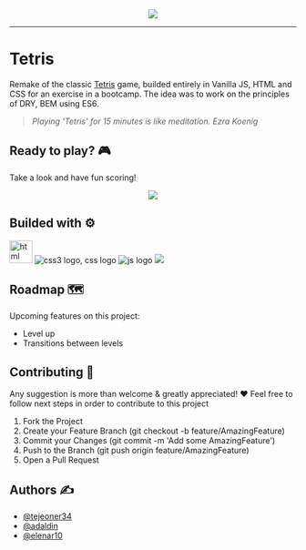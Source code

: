 <div id="header" align="center">
  <img src="https://user-images.githubusercontent.com/18453013/192013441-a19d486a-8983-48fb-a6cf-d03df1556bb8.gif"/>
</div>

--------------------------------------------------
# Tetris
Remake of the classic [Tetris](https://en.wikipedia.org/wiki/Tetris) game, builded entirely in Vanilla JS, HTML and CSS for an exercise in a bootcamp. The idea was to work on the principles of DRY, BEM using ES6.
> *Playing 'Tetris' for 15 minutes is like meditation.*
> *Ezra Koenig*

## Ready to play? 🎮
Take a look and have fun scoring!
<div align="center">
  <a href="https://tetrispractice.netlify.app" target="blank">
   <img src="https://user-images.githubusercontent.com/18453013/192245542-8cd4a916-6658-45a7-99c0-b432ec9fd838.gif" /></a>
</div>

## Builded with ⚙️
<div>
<img src="https://img.icons8.com/external-those-icons-flat-those-icons/48/000000/external-HTML5-programming-and-development-those-icons-flat-those-icons.png"alt="html logo" width="40px"/>
  <img src="https://img.icons8.com/color/48/000000/css3.png" alt="css3 logo, css logo"/>
  <img src="https://img.icons8.com/fluency/48/000000/javascript.png"alt="js logo"/>
  <img src="https://img.icons8.com/color/48/000000/git.png"/>
    </div>  

## Roadmap 🗺️
Upcoming features on this project:
* Level up
* Transitions between levels


## Contributing 🤝
 Any suggestion is more than welcome & greatly appreciated! ❤️
 Feel free to follow next steps in order to contribute to this project
 
1. Fork the Project 
2. Create your Feature Branch (git checkout -b feature/AmazingFeature) 
3. Commit your Changes (git commit -m 'Add some AmazingFeature')
4. Push to the Branch (git push origin feature/AmazingFeature)
5. Open a Pull Request

## Authors ✍️
* [@tejeoner34](http://github.com/tejeoner34)
* [@adaldin](http://github.com/adaldin)
* [@elenar10](https://github.com/elenar10)






